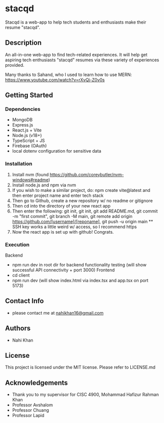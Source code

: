 # stacqd

Stacqd is a web-app to help tech students and enthusiasts make their resume "stacqd".

## Description

An all-in-one web-app to find tech-related experiences. It will help get aspiring tech enthusiasts "stacqd" resumes via these variety of experiences provided.

Many thanks to Sahand, who I used to learn how to use MERN: https://www.youtube.com/watch?v=rXvQj-Z0v0s

## Getting Started

### Dependencies

- MongoDB
- Express.js
- React.js + Vite
- Node.js (v18+)
- TypeScript + JS
- Firebase (OAuth)
- local dotenv configuration for sensitive data

### Installation

1. Install nvm (found https://github.com/coreybutler/nvm-windows#readme)
2. Install node.js and npm via nvm
3. If you wish to make a similar project, do: npm create vite@latest and then enter project name and enter tech stack
4. Then go to Github, create a new repository w/ no readme or gitignore
5. Then cd into the directory of your new react app
6. Then enter the following: git init, git init, git add README.md, git commit -m "first commit", git branch -M main, git remote add origin https://github.com/[username]/[reponame], git push -u origin main
   \*\* SSH key works a little weird w/ access, so I recommend https
7. Now the react app is set up with github! Congrats.

### Execution

Backend

- npm run dev in root dir for backend functionality testing (will show successful API connectivity + port 3000)
  Frontend
- cd client
- npm run dev (will show index.html via index.tsx and app.tsx on port 5173)

## Contact Info

- please contact me at nahikhan16@gmail.com

## Authors

- Nahi Khan

## License

This project is licensed under the MIT license. Please refer to LICENSE.md

## Acknowledgements

- Thank you to my supervisor for CISC 4900, Mohammad Hafizur Rahman Khan
- Professor Avshalom
- Professor Chuang
- Professor Lapid
